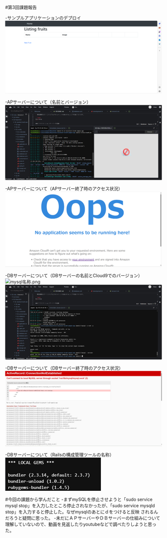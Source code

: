 #第3回課題報告

-サンプルアプリケーションのデプロイ
![サンプルアプリケーションのデプロイ.png](images/サンプルアプリケーションのデプロイ.png)

-APサーバーについて（名前とバージョン）
![APサーバーと名前とバージョン.png](images/APサーバーの名前とver.png)

-APサーバーについて（APサーバー終了時のアクセス状況）
![アクセス.png](images/アクセス.png)

-DBサーバーについて（DBサーバーの名前とCloud9でのバージョン）
![mysql名称.png](images/musql名称.png)
![version.png](images/version.png)

-DBサーバーについて（DBサーバー終了時のアクセス状況）
![DBアクセス.png](images/DBアクセス.png)

-DBサーバーについて（Railsの構成管理ツールの名称）
![bundler.png](images/bundler.png)

#今回の課題から学んだこと
-まずmySQLを停止させようと「sudo service mysql stop」を入力したところ停止されなかったが、「sudo service mysqld stop」を入力すると停止した。なぜmysqlのあとにｄをつけると反映
されるんだろうと疑問に思った。
-未だにＡＰサーバーやＤＢサーバーの仕組みについて理解していないので、動画を見返したりyoutubeなどで調べたりしようと思った。